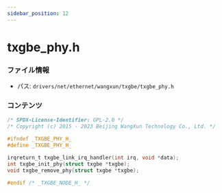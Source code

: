 ```yaml
---
sidebar_position: 12
---
```

# txgbe_phy.h

### ファイル情報

- パス: `drivers/net/ethernet/wangxun/txgbe/txgbe_phy.h`

### コンテンツ

```h
/* SPDX-License-Identifier: GPL-2.0 */
/* Copyright (c) 2015 - 2023 Beijing WangXun Technology Co., Ltd. */

#ifndef _TXGBE_PHY_H_
#define _TXGBE_PHY_H_

irqreturn_t txgbe_link_irq_handler(int irq, void *data);
int txgbe_init_phy(struct txgbe *txgbe);
void txgbe_remove_phy(struct txgbe *txgbe);

#endif /* _TXGBE_NODE_H_ */

```
